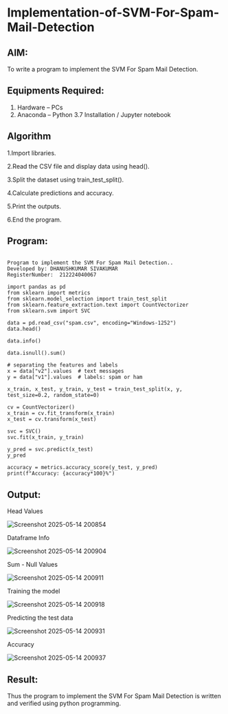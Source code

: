 # Implementation-of-SVM-For-Spam-Mail-Detection

## AIM:
To write a program to implement the SVM For Spam Mail Detection.

## Equipments Required:
1. Hardware – PCs
2. Anaconda – Python 3.7 Installation / Jupyter notebook

## Algorithm

 1.Import libraries.

2.Read the CSV file and display data using head().

3.Split the dataset using train_test_split().

4.Calculate predictions and accuracy.

5.Print the outputs.

6.End the program.

## Program:
```

Program to implement the SVM For Spam Mail Detection..
Developed by: DHANUSHKUMAR SIVAKUMAR
RegisterNumber:  212224040067

```
```
import pandas as pd
from sklearn import metrics
from sklearn.model_selection import train_test_split
from sklearn.feature_extraction.text import CountVectorizer
from sklearn.svm import SVC
```
```
data = pd.read_csv("spam.csv", encoding="Windows-1252")
data.head()
```
```
data.info()
```
```
data.isnull().sum()
```
```
# separating the features and labels
x = data["v2"].values  # text messages
y = data["v1"].values  # labels: spam or ham
```
```
x_train, x_test, y_train, y_test = train_test_split(x, y, test_size=0.2, random_state=0)
```
```
cv = CountVectorizer()
x_train = cv.fit_transform(x_train)
x_test = cv.transform(x_test)
```

```
svc = SVC()
svc.fit(x_train, y_train)
```
```
y_pred = svc.predict(x_test)
y_pred
```
```
accuracy = metrics.accuracy_score(y_test, y_pred)
print(f"Accuracy: {accuracy*100}%")
```

## Output:

Head Values

![Screenshot 2025-05-14 200854](https://github.com/user-attachments/assets/5d01ffde-2625-4877-b0ae-5023a5a9f3a6)

Dataframe Info

![Screenshot 2025-05-14 200904](https://github.com/user-attachments/assets/7eee7fb2-c1ab-448c-a866-335679801bfa)

Sum - Null Values

![Screenshot 2025-05-14 200911](https://github.com/user-attachments/assets/1ca00b61-cfaf-4e1f-8713-ad8333d3366c)

Training the model

![Screenshot 2025-05-14 200918](https://github.com/user-attachments/assets/1b8cb779-8562-43ed-aaf7-4b6ea51e2a29)

Predicting the test data

![Screenshot 2025-05-14 200931](https://github.com/user-attachments/assets/802c6a12-8836-4ef6-8c27-0d1e53f99030)

Accuracy

![Screenshot 2025-05-14 200937](https://github.com/user-attachments/assets/db1493f3-f12d-4f01-a764-df2bc6f11335)


## Result:
Thus the program to implement the SVM For Spam Mail Detection is written and verified using python programming.
